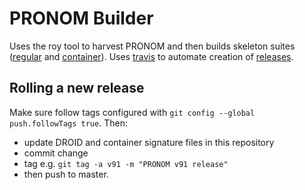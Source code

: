# PRONOM Builder

Uses the roy tool to harvest PRONOM and then builds skeleton suites ([regular](https://github.com/exponential-decay/skeleton-test-suite-generator) and [container](https://github.com/exponential-decay/skeleton-container-test-suite-generator)). Uses [travis](https://travis-ci.org) to automate creation of [releases](https://github.com/richardlehane/builder/releases).

## Rolling a new release

Make sure follow tags configured with `git config --global push.followTags true`. Then:

- update DROID and container signature files in this repository
- commit change
- tag e.g. `git tag -a v91 -m "PRONOM v91 release"`
- then push to master.

